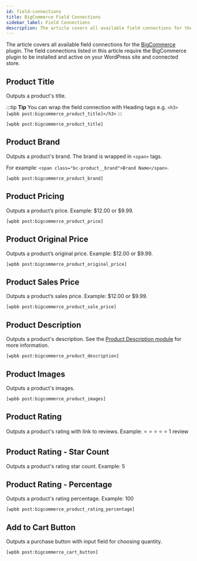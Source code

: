 ```yaml
---
id: field-connections
title: BigCommerce Field Connections
sidebar_label: Field Connections
description: The article covers all available field connections for the BigCommerce plugin.
---
```


The article covers all available field connections for the [BigCommerce](https://wordpress.org/plugins/bigcommerce/) plugin. The field connections listed in this article require the BigCommerce plugin to be installed and active on your WordPress site and connected store.

## Product Title

Outputs a product's title.

:::tip **Tip**
You can wrap the field connection with Heading tags e.g. `<h3>[wpbb post:bigcommerce_product_title]</h3>`
:::

```markup
[wpbb post:bigcommerce_product_title]
```

## Product Brand

Outputs a product's brand. The brand is wrapped in `<span>` tags. 

For example: `<span class="bc-product__brand">Brand Name</span>`.

```markup
[wpbb post:bigcommerce_product_brand]
```

## Product Pricing

Outputs a product’s price. Example: $12.00 or $9.99.

```markup
[wpbb post:bigcommerce_product_price]
```

## Product Original Price

Outputs a product’s original price. Example: $12.00 or $9.99.

```markup
[wpbb post:bigcommerce_product_original_price]
```

## Product Sales Price

Outputs a product’s sales price. Example: $12.00 or $9.99.

```markup
[wpbb post:bigcommerce_product_sale_price]
```

## Product Description

Outputs a product's description. See the [Product Description module](modules/product-description.md) for more information.

```markup
[wpbb post:bigcommerce_product_description]
```

## Product Images

Outputs a product's images.

```markup
[wpbb post:bigcommerce_product_images]
```

## Product Rating

Outputs a product's rating with link to reviews. Example: :star: :star: :star: :star: :star: 1 review

## Product Rating - Star Count

Outputs a product's rating star count. Example: 5

## Product Rating - Percentage

Outputs a product's rating percentage. Example: 100

```markup
[wpbb post:bigcommerce_product_rating_percentage]
```

## Add to Cart Button

Outputs a purchase button with input field for choosing quantity.

```markup
[wpbb post:bigcommerce_cart_button]
```







